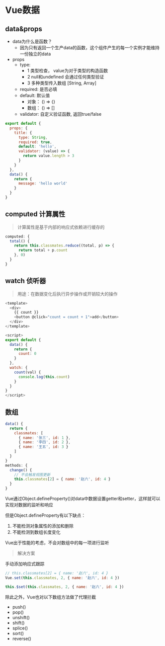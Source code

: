 # Vue数据

## data&props

+ data为什么是函数？
  + 因为只有返回一个生产data的函数，这个组件产生的每一个实例才能维持一份独立的data
+ props
  + type:
    + 1 类型检查， value为对于类型的构造函数
    + 2 null和undefined 会通过任何类型验证
    + 3 多种类型传入数组 [String, Array]
  + required: 是否必填
  + default: 默认值
    + 对象： () => {}
    + 数组： () => []
  + validator: 自定义验证函数, 返回true/false

```js
export default {
  props: {
    title: {
      type: String,
      required: true,
      default: 'hello',
      validator: (value) => {
        return value.length > 3
      }
    }
  },
  data() {
    return {
      message: 'hello world'
    }
  }
}
```

## computed 计算属性

> 计算属性是基于内部的响应式依赖进行缓存的

```js
computed: {
  total() {
    return this.classmates.reduce((total, p) => {
      return total + p.count
    }, 0)
  }
}
```

## watch 侦听器

> 用途：在数据变化后执行异步操作或开销较大的操作

```js
<template>
  <div>
    {{ count }}
    <button @click="count = count + 1">add</button>
  </div>
</template>

<script>
export default {
  data() {
    return {
      count: 0
    }
  },
  watch: {
    count(val) {
      console.log(this.count)
    }
  }
}
</script>
```

## 数组

```js
data() {
  return {
    classmates: [
      { name: '张三', id: 1 },
      { name: '李四', id: 2 },
      { name: '王五', id: 3 }
    ]
  }
}
methods: {
  change() {
    // 不会触发视图更新
    this.classmates[2] = { name: '赵六', id: 4 }
  }
}
```

Vue通过Object.defineProperty()对data中数据设置getter和setter，这样就可以实现对数据的监听和响应

但是Object.defineProperty有以下缺点：

1. 不能检测对象属性的添加和删除
2. 不能检测到数组长度变化

Vue出于性能的考虑，不会对数组中的每一项进行监听

> 解决方案

手动添加响应式跟踪

```js
// this.classmates[2] = { name: '赵六', id: 4 }
Vue.set(this.classmates, 2, { name: '赵六', id: 4 })

this.$set(this.classmates, 2, { name: '赵六', id: 4 })
```

除此之外，Vue也对以下数组方法做了代理拦截

+ push()
+ pop()
+ unshift()
+ shift()
+ splice()
+ sort()
+ reverse()


